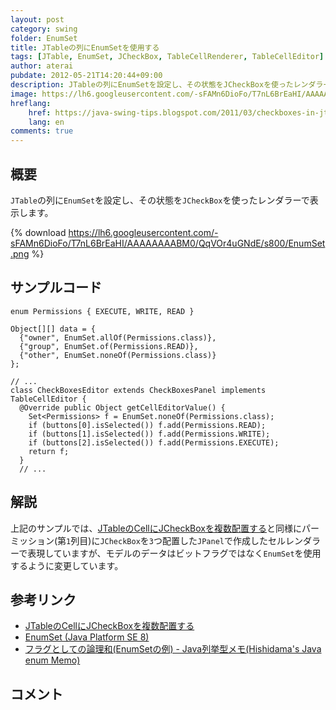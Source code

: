 ```yaml
---
layout: post
category: swing
folder: EnumSet
title: JTableの列にEnumSetを使用する
tags: [JTable, EnumSet, JCheckBox, TableCellRenderer, TableCellEditor]
author: aterai
pubdate: 2012-05-21T14:20:44+09:00
description: JTableの列にEnumSetを設定し、その状態をJCheckBoxを使ったレンダラーで表示します。
image: https://lh6.googleusercontent.com/-sFAMn6DioFo/T7nL6BrEaHI/AAAAAAAABM0/QqVOr4uGNdE/s800/EnumSet.png
hreflang:
    href: https://java-swing-tips.blogspot.com/2011/03/checkboxes-in-jtable-cell.html
    lang: en
comments: true
---
```

## 概要
`JTable`の列に`EnumSet`を設定し、その状態を`JCheckBox`を使ったレンダラーで表示します。

{% download https://lh6.googleusercontent.com/-sFAMn6DioFo/T7nL6BrEaHI/AAAAAAAABM0/QqVOr4uGNdE/s800/EnumSet.png %}

## サンプルコード
<pre class="prettyprint"><code>enum Permissions { EXECUTE, WRITE, READ }

Object[][] data = {
  {"owner", EnumSet.allOf(Permissions.class)},
  {"group", EnumSet.of(Permissions.READ)},
  {"other", EnumSet.noneOf(Permissions.class)}
};

// ...
class CheckBoxesEditor extends CheckBoxesPanel implements TableCellEditor {
  @Override public Object getCellEditorValue() {
    Set&lt;Permissions&gt; f = EnumSet.noneOf(Permissions.class);
    if (buttons[0].isSelected()) f.add(Permissions.READ);
    if (buttons[1].isSelected()) f.add(Permissions.WRITE);
    if (buttons[2].isSelected()) f.add(Permissions.EXECUTE);
    return f;
  }
  // ...
</code></pre>

## 解説
上記のサンプルでは、[JTableのCellにJCheckBoxを複数配置する](https://ateraimemo.com/Swing/CheckBoxesInTableCell.html)と同様にパーミッション(第`1`列目)に`JCheckBox`を`3`つ配置した`JPanel`で作成したセルレンダラーで表現していますが、モデルのデータはビットフラグではなく`EnumSet`を使用するように変更しています。

## 参考リンク
- [JTableのCellにJCheckBoxを複数配置する](https://ateraimemo.com/Swing/CheckBoxesInTableCell.html)
- [EnumSet (Java Platform SE 8)](https://docs.oracle.com/javase/jp/8/docs/api/java/util/EnumSet.html)
- [フラグとしての論理和(EnumSetの例) - Java列挙型メモ(Hishidama's Java enum Memo)](https://www.ne.jp/asahi/hishidama/home/tech/java/enum.html#h2_flag)

<!-- dummy comment line for breaking list -->

## コメント
